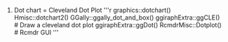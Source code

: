 1. Dot chart = Cleveland Dot Plot 
'''r
graphics::dotchart()
Hmisc::dotchart2()
GGally::ggally_dot_and_box()
ggiraphExtra::ggCLE()	#	Draw a cleveland dot plot
ggiraphExtra::ggDot()
RcmdrMisc::Dotplot() # Rcmdr GUI
'''


